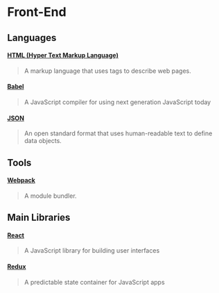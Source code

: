 # Front-End

## Languages

#### [HTML (Hyper Text Markup Language)](http://www.w3schools.com/html/)
> A markup language that uses tags to describe web pages.

#### [Babel](https://babeljs.io)
> A JavaScript compiler for using next generation JavaScript today

#### [JSON](http://www.json.org)
> An open standard format that uses human-readable text to define data objects.

## Tools

#### [Webpack](https://webpack.github.io/)
> A module bundler.

## Main Libraries

#### [React](http://facebook.github.io/react/)
> A JavaScript library for building user interfaces

#### [Redux](http://rackt.github.io/redux/)
> A predictable state container for JavaScript apps
